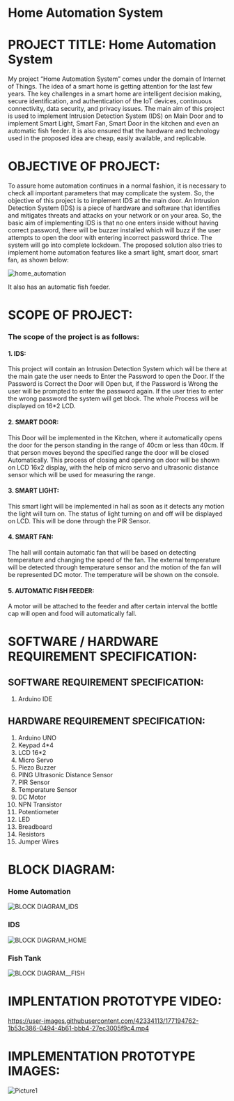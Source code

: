 # Home Automation System

# **PROJECT TITLE: Home Automation System**
My project “Home Automation System” comes under the domain of Internet of Things.
The idea of a smart home is getting attention for the last few years. 
The key challenges in a smart home are intelligent decision making, secure identification, and authentication of the IoT devices, continuous connectivity, data security, and privacy issues. 
The main aim of this project is used to implement Intrusion Detection System (IDS) on Main Door and to implement Smart Light, Smart Fan, Smart Door in the kitchen and even an automatic fish feeder.  It is also ensured that the hardware and technology used in the proposed idea are cheap, easily available, and replicable.


# **OBJECTIVE OF PROJECT:**
To assure home automation continues in a normal fashion, it is necessary to check all important parameters that may complicate the system.
So, the objective of this project is to implement IDS at the main door.
An Intrusion Detection System (IDS) is a piece of hardware and software that identifies and mitigates threats and attacks on your network or on your area.
So, the basic aim of implementing IDS is that no one enters inside without having correct password, there will be buzzer installed which will buzz if the user attempts to open the door with entering incorrect password thrice. The system will go into complete lockdown.
The proposed solution also tries to implement home automation features like a smart light, smart door, smart fan, as shown below:

![home_automation](https://user-images.githubusercontent.com/42334113/177186989-7ff26c05-8f0c-462d-a154-31ea88762845.png)

It also has an automatic fish feeder.


# SCOPE OF PROJECT:
### **The scope of the project is as follows:**
#### **1. IDS:**
This project will contain an Intrusion Detection System which will be there at the main gate the user needs to Enter the Password to open the Door.
If the Password is Correct the Door will Open but, if the Password is Wrong the user will be prompted to enter the password again. If the user tries to enter the wrong password the system will get block.
The whole Process will be displayed on 16*2 LCD.
#### **2. SMART DOOR:**
This Door will be implemented in the Kitchen, where it automatically opens the door for the person standing in the range of 40cm or less than 40cm.
If that person moves beyond the specified range the door will be closed Automatically.
This process of closing and opening on door will be shown on LCD 16x2 display, with the help of micro servo and ultrasonic distance sensor which will be used for measuring the range.
#### **3. SMART LIGHT:**
This smart light will be implemented in hall as soon as it detects any motion the light will turn on.
The status of light turning on and off will be displayed on LCD.
This will be done through the PIR Sensor.
#### **4. SMART FAN:**
The hall will contain automatic fan that will be based on detecting temperature and changing the speed of the fan.
The external temperature will be detected through temperature sensor and the motion of the fan will be represented DC motor.
The temperature will be shown on the console.
#### **5. AUTOMATIC FISH FEEDER:**
A motor will be attached to the feeder and after certain interval the bottle cap will open and food will automatically fall.


# SOFTWARE / HARDWARE REQUIREMENT SPECIFICATION:
## **SOFTWARE REQUIREMENT SPECIFICATION:**
1. Arduino IDE

## **HARDWARE REQUIREMENT SPECIFICATION:**
1. Arduino UNO
2. Keypad 4*4
3. LCD 16*2
4. Micro Servo
5. Piezo Buzzer
6. PING Ultrasonic Distance Sensor
7. PIR Sensor
8. Temperature Sensor
9. DC Motor
10. NPN Transistor
11. Potentiometer
12. LED
13. Breadboard
14. Resistors
15. Jumper Wires

# BLOCK DIAGRAM: 
### Home Automation
![BLOCK DIAGRAM_IDS](https://user-images.githubusercontent.com/42334113/177193305-6eeef0b9-8c88-4cff-8d12-926427f01c1b.png)

### IDS
![BLOCK DIAGRAM_HOME](https://user-images.githubusercontent.com/42334113/177193250-d6eb10a6-3ea7-46cb-9dae-e69422484556.png)

### Fish Tank
![BLOCK DIAGRAM__FISH](https://user-images.githubusercontent.com/42334113/177193337-3a72871f-55da-4b01-827b-ca3ea585d28d.png)

# IMPLENTATION PROTOTYPE VIDEO:
https://user-images.githubusercontent.com/42334113/177194762-1b53c386-0494-4b61-bbb4-27ec3005f9c4.mp4

# IMPLEMENTATION PROTOTYPE IMAGES:
![Picture1](https://user-images.githubusercontent.com/42334113/177193691-78a9ec26-75a8-4dce-b4ce-e71a7ebf7017.jpg)

